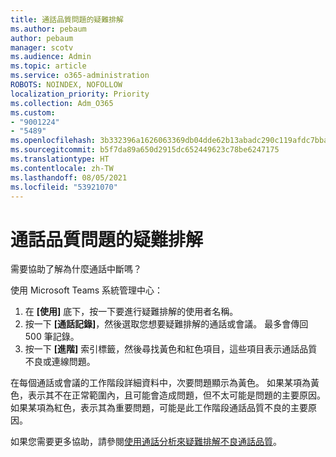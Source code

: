 ```yaml
---
title: 通話品質問題的疑難排解
ms.author: pebaum
author: pebaum
manager: scotv
ms.audience: Admin
ms.topic: article
ms.service: o365-administration
ROBOTS: NOINDEX, NOFOLLOW
localization_priority: Priority
ms.collection: Adm_O365
ms.custom:
- "9001224"
- "5489"
ms.openlocfilehash: 3b332396a1626063369db04dde62b13abadc290c119afdc7bba042da21f7bfba
ms.sourcegitcommit: b5f7da89a650d2915dc652449623c78be6247175
ms.translationtype: HT
ms.contentlocale: zh-TW
ms.lasthandoff: 08/05/2021
ms.locfileid: "53921070"
---
```

# <a name="troubleshoot-call-quality-problems"></a>通話品質問題的疑難排解

需要協助了解為什麼通話中斷嗎？

使用 Microsoft Teams 系統管理中心：

1. 在 **[使用]** 底下，按一下要進行疑難排解的使用者名稱。
2. 按一下 **[通話記錄]**，然後選取您想要疑難排解的通話或會議。 最多會傳回 500 筆記錄。
3. 按一下 **[進階]** 索引標籤，然後尋找黃色和紅色項目，這些項目表示通話品質不良或連線問題。

在每個通話或會議的工作階段詳細資料中，次要問題顯示為黃色。 如果某項為黃色，表示其不在正常範圍內，且可能會造成問題，但不太可能是問題的主要原因。 如果某項為紅色，表示其為重要問題，可能是此工作階段通話品質不良的主要原因。

如果您需要更多協助，請參閱[使用通話分析來疑難排解不良通話品質](https://docs.microsoft.com/microsoftteams/use-call-analytics-to-troubleshoot-poor-call-quality#troubleshoot-call-quality-problems-using-call-analytics)。
